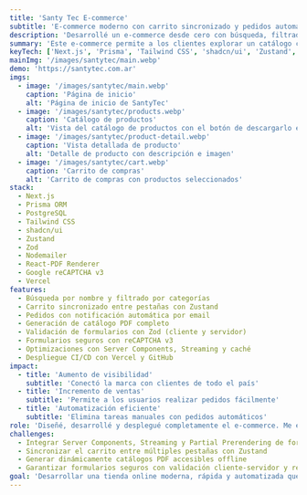 ```yaml
---
title: 'Santy Tec E-commerce'
subtitle: 'E-commerce moderno con carrito sincronizado y pedidos automáticos por email'
description: 'Desarrollé un e-commerce desde cero con búsqueda, filtrado, carrito sincronizado y generación automática de pedidos con notificaciones por correo.'
summary: 'Este e-commerce permite a los clientes explorar un catálogo completo de productos, buscar por nombre o categoría, y enviar pedidos personalizados que se guardan en una base de datos y notifican automáticamente por email al cliente y al administrador. Incluye generación de catálogos PDF, optimizaciones avanzadas de rendimiento y una experiencia fluida en múltiples dispositivos.'
keyTech: ['Next.js', 'Prisma', 'Tailwind CSS', 'shadcn/ui', 'Zustand', 'Zod']
mainImg: '/images/santytec/main.webp'
demo: 'https://santytec.com.ar'
imgs:
  - image: '/images/santytec/main.webp'
    caption: 'Página de inicio'
    alt: 'Página de inicio de SantyTec'
  - image: '/images/santytec/products.webp'
    caption: 'Catálogo de productos'
    alt: 'Vista del catálogo de productos con el botón de descargarlo en formato PDF'
  - image: '/images/santytec/product-detail.webp'
    caption: 'Vista detallada de producto'
    alt: 'Detalle de producto con descripción e imagen'
  - image: '/images/santytec/cart.webp'
    caption: 'Carrito de compras'
    alt: 'Carrito de compras con productos seleccionados'
stack:
  - Next.js
  - Prisma ORM
  - PostgreSQL
  - Tailwind CSS
  - shadcn/ui
  - Zustand
  - Zod
  - Nodemailer
  - React-PDF Renderer
  - Google reCAPTCHA v3
  - Vercel
features:
  - Búsqueda por nombre y filtrado por categorías
  - Carrito sincronizado entre pestañas con Zustand
  - Pedidos con notificación automática por email
  - Generación de catálogo PDF completo
  - Validación de formularios con Zod (cliente y servidor)
  - Formularios seguros con reCAPTCHA v3
  - Optimizaciones con Server Components, Streaming y caché
  - Despliegue CI/CD con Vercel y GitHub
impact:
  - title: 'Aumento de visibilidad'
    subtitle: 'Conectó la marca con clientes de todo el país'
  - title: 'Incremento de ventas'
    subtitle: 'Permite a los usuarios realizar pedidos fácilmente'
  - title: 'Automatización eficiente'
    subtitle: 'Elimina tareas manuales con pedidos automáticos'
role: 'Diseñé, desarrollé y desplegué completamente el e-commerce. Me encargué de la comunicación con el cliente, la planificación, implementación técnica, y ajustes posteriores.'
challenges:
  - Integrar Server Components, Streaming y Partial Prerendering de forma efectiva
  - Sincronizar el carrito entre múltiples pestañas con Zustand
  - Generar dinámicamente catálogos PDF accesibles offline
  - Garantizar formularios seguros con validación cliente-servidor y reCAPTCHA
goal: 'Desarrollar una tienda online moderna, rápida y automatizada que facilitara los pedidos, mejorara la interacción con el cliente y ayudara a escalar el negocio.'
---
```

